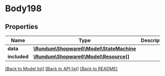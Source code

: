 # Body198

## Properties
Name | Type | Description | Notes
------------ | ------------- | ------------- | -------------
**data** | [**\Rundum\Shopware6\Model\StateMachine**](StateMachine.md) |  | [optional] 
**included** | [**\Rundum\Shopware6\Model\Resource[]**](Resource.md) |  | [optional] 

[[Back to Model list]](../../README.md#documentation-for-models) [[Back to API list]](../../README.md#documentation-for-api-endpoints) [[Back to README]](../../README.md)

